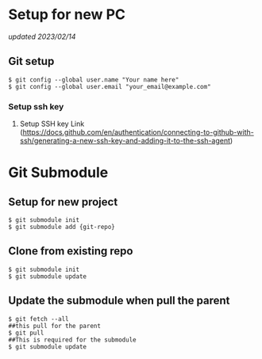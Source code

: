 # Setup for new PC 

_updated 2023/02/14_ 

## Git setup
  ```
  $ git config --global user.name "Your name here"
  $ git config --global user.email "your_email@example.com"
  ```
  
### Setup ssh key 
  1. Setup SSH key Link (https://docs.github.com/en/authentication/connecting-to-github-with-ssh/generating-a-new-ssh-key-and-adding-it-to-the-ssh-agent)

# Git Submodule

## Setup for new project
  ```
  $ git submodule init 
  $ git submodule add {git-repo} 
  ```

## Clone from existing repo 
  ```
  $ git submodule init 
  $ git submodule update
  ```
  
## Update the submodule when pull the parent
  ```
  $ git fetch --all
  ##this pull for the parent
  $ git pull  
  ##This is required for the submodule
  $ git submodule update  
  ```
  
  



